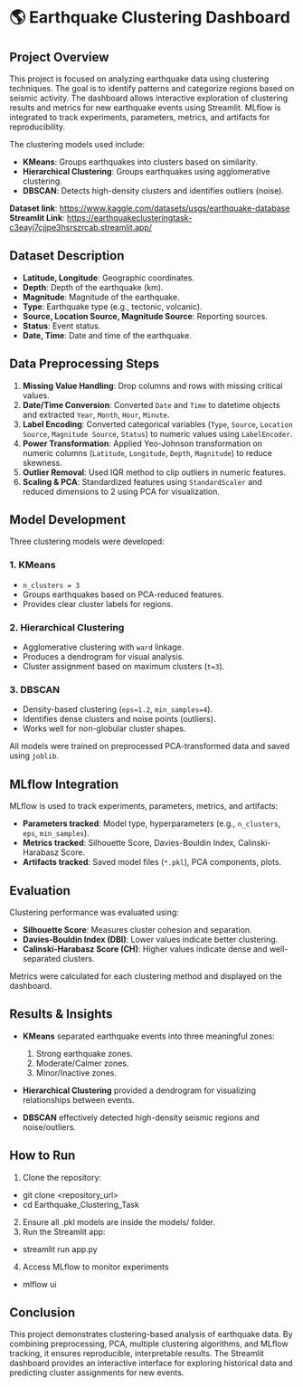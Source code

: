 # 🌎 Earthquake Clustering Dashboard

## Project Overview
This project is focused on analyzing earthquake data using clustering techniques. The goal is to identify patterns and categorize regions based on seismic activity. The dashboard allows interactive 
exploration of clustering results and metrics for new earthquake events using Streamlit. MLflow is integrated to track experiments, parameters, metrics, and artifacts for reproducibility.

The clustering models used include:
- **KMeans**: Groups earthquakes into clusters based on similarity.
- **Hierarchical Clustering**: Groups earthquakes using agglomerative clustering.
- **DBSCAN**: Detects high-density clusters and identifies outliers (noise).

**Dataset link**: https://www.kaggle.com/datasets/usgs/earthquake-database
**Streamlit Link**: https://earthquakeclusteringtask-c3eayj7cjjpe3hsrszrcab.streamlit.app/

## Dataset Description
- **Latitude, Longitude**: Geographic coordinates.
- **Depth**: Depth of the earthquake (km).
- **Magnitude**: Magnitude of the earthquake.
- **Type**: Earthquake type (e.g., tectonic, volcanic).
- **Source, Location Source, Magnitude Source**: Reporting sources.
- **Status**: Event status.
- **Date, Time**: Date and time of the earthquake.

## Data Preprocessing Steps
1. **Missing Value Handling**: Drop columns and rows with missing critical values.
2. **Date/Time Conversion**: Converted `Date` and `Time` to datetime objects and extracted `Year`, `Month`, `Hour`, `Minute`.
3. **Label Encoding**: Converted categorical variables (`Type`, `Source`, `Location Source`, `Magnitude Source`, `Status`) to numeric values using `LabelEncoder`.
4. **Power Transformation**: Applied Yeo-Johnson transformation on numeric columns (`Latitude`, `Longitude`, `Depth`, `Magnitude`) to reduce skewness.
5. **Outlier Removal**: Used IQR method to clip outliers in numeric features.
6. **Scaling & PCA**: Standardized features using `StandardScaler` and reduced dimensions to 2 using PCA for visualization.

## Model Development
Three clustering models were developed:

### 1. KMeans
- `n_clusters = 3`
- Groups earthquakes based on PCA-reduced features.
- Provides clear cluster labels for regions.

### 2. Hierarchical Clustering
- Agglomerative clustering with `ward` linkage.
- Produces a dendrogram for visual analysis.
- Cluster assignment based on maximum clusters (`t=3`).

### 3. DBSCAN
- Density-based clustering (`eps=1.2`, `min_samples=4`).
- Identifies dense clusters and noise points (outliers).
- Works well for non-globular cluster shapes.

All models were trained on preprocessed PCA-transformed data and saved using `joblib`.

## MLflow Integration
MLflow is used to track experiments, parameters, metrics, and artifacts:
- **Parameters tracked**: Model type, hyperparameters (e.g., `n_clusters`, `eps`, `min_samples`).
- **Metrics tracked**: Silhouette Score, Davies-Bouldin Index, Calinski-Harabasz Score.
- **Artifacts tracked**: Saved model files (`*.pkl`), PCA components, plots.

## Evaluation
Clustering performance was evaluated using:
- **Silhouette Score**: Measures cluster cohesion and separation.
- **Davies-Bouldin Index (DBI)**: Lower values indicate better clustering.
- **Calinski-Harabasz Score (CH)**: Higher values indicate dense and well-separated clusters.

Metrics were calculated for each clustering method and displayed on the dashboard.

## Results & Insights
- **KMeans** separated earthquake events into three meaningful zones:
  1. Strong earthquake zones.
  2. Moderate/Calmer zones.
  3. Minor/Inactive zones.

- **Hierarchical Clustering** provided a dendrogram for visualizing relationships between events.
- **DBSCAN** effectively detected high-density seismic regions and noise/outliers.

## How to Run
1. Clone the repository:
- git clone <repository_url>
- cd Earthquake_Clustering_Task
2. Ensure all .pkl models are inside the models/ folder.
3. Run the Streamlit app:
- streamlit run app.py
4. Access MLflow to monitor experiments
  - mlflow ui

## Conclusion
This project demonstrates clustering-based analysis of earthquake data. By combining preprocessing, PCA, multiple clustering algorithms, and MLflow tracking, it ensures reproducible, interpretable results. 
The Streamlit dashboard provides an interactive interface for exploring historical data and predicting cluster assignments for new events.

